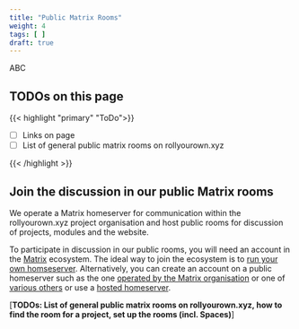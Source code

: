 ```yaml
---
title: "Public Matrix Rooms"
weight: 4
tags: [ ]
draft: true
---
```


ABC
<!--more-->

## TODOs on this page

{{< highlight "primary" "ToDo">}}

- [ ] Links on page
- [ ] List of general public matrix rooms on rollyourown.xyz

{{< /highlight >}}

## Join the discussion in our public Matrix rooms

We operate a Matrix homeserver for communication within the rollyourown.xyz project organisation and host public rooms for discussion of projects, modules and the website.

To participate in discussion in our public rooms, you will need an account in the [Matrix](https://matrix.org/) ecosystem. The ideal way to join the ecosystem is to [run your own homseserver](/rollyourown/projects/single_server_projects/ryo-matrix/). Alternatively, you can create an account on a public homeserver such as the one [operated by the Matrix organisation](https://matrix.org/docs/projects/try-matrix-now) or one of [various others](https://www.hello-matrix.net/public_servers.php) or use a [hosted homeserver](https://matrix.org/hosting/).

[**TODOs: List of general public matrix rooms on rollyourown.xyz, how to find the room for a project, set up the rooms (incl. Spaces)**]
